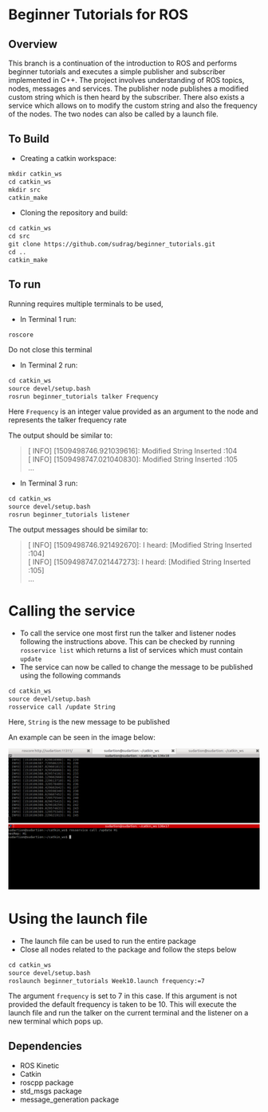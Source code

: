 # Beginner Tutorials for ROS 

## Overview

This branch is a continuation of the introduction to ROS and performs beginner tutorials and executes a simple publisher and subscriber implemented in C++. The project involves understanding of ROS topics, nodes, messages and services. The publisher node publishes a modified custom string which is then heard by the subscriber. There also exists a service which allows on to modify the custom string and also the frequency of the nodes. The two nodes can also be called by a launch file.

## To Build

* Creating a catkin workspace:

```
mkdir catkin_ws
cd catkin_ws
mkdir src
catkin_make
```
* Cloning the repository and build:
```
cd catkin_ws
cd src
git clone https://github.com/sudrag/beginner_tutorials.git
cd ..
catkin_make
```

## To run

Running requires multiple terminals to be used,

* In Terminal 1 run:

```
roscore
```

Do not close this terminal 

* In Terminal 2 run:
```
cd catkin_ws
source devel/setup.bash
rosrun beginner_tutorials talker Frequency
```
Here `Frequency` is an integer value provided as an argument to the node and represents the talker frequency rate

The output should be similar to: 

>[ INFO] [1509498746.921039616]: Modified String Inserted :104  
>[ INFO] [1509498747.021040830]: Modified String Inserted :105  
>...

* In Terminal 3 run:
```
cd catkin_ws
source devel/setup.bash
rosrun beginner_tutorials listener
```
The output messages should be similar to:

>[ INFO] [1509498746.921492670]: I heard: [Modified String Inserted :104]  
>[ INFO] [1509498747.021447273]: I heard: [Modified String Inserted :105]  
>...

# Calling the service
* To call the service one most first run the talker and listener nodes following the instructions above. This can be checked by running `rosservice list` which returns a list of services which must contain `update` 
* The service can now be called to change the message to be published using the following commands

```
cd catkin_ws
source devel/setup.bash
rosservice call /update String
```
Here, `String` is the new message to be published

An example can be seen in the image below:

![alt text](Output_image/output.png "Replaced with string Hi")


# Using the launch file

* The launch file can be used to run the entire package
* Close all nodes related to the package and follow the steps below

```
cd catkin_ws
source devel/setup.bash
roslaunch beginner_tutorials Week10.launch frequency:=7
```
The argument `frequency` is set to 7 in this case. If this argument is not provided the default frequency is taken to be 10.
This will execute the launch file and run the talker on the current terminal and the listener on a new terminal which pops up.

## Dependencies

* ROS Kinetic
* Catkin
* roscpp package
* std_msgs package
* message_generation package
